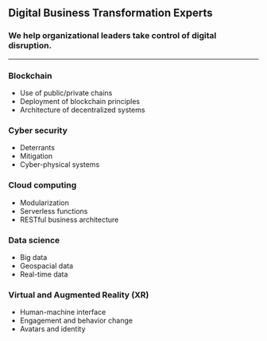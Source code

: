 ## Digital Business Transformation Experts
### We help organizational leaders take control of digital disruption.
---
### Blockchain
  - Use of public/private chains
  - Deployment of blockchain principles
  - Architecture of decentralized systems
### Cyber security
  - Deterrants
  - Mitigation
  - Cyber-physical systems
### Cloud computing
  - Modularization
  - Serverless functions
  - RESTful business architecture
### Data science
  - Big data
  - Geospacial data
  - Real-time data
### Virtual and Augmented Reality (XR)
  - Human-machine interface
  - Engagement and behavior change
  - Avatars and identity
